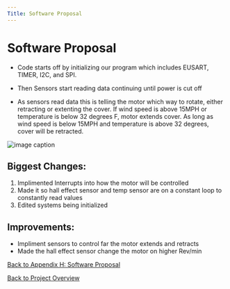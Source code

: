 ```yaml
---
Title: Software Proposal
---
```


# Software Proposal

* Code starts off by initializing our program which includes EUSART, TIMER, I2C, and SPI. 

* Then Sensors start reading data continuing until power is cut off

* As sensors read data this is telling the motor which way to rotate, either retracting or extenting the cover. If wind speed is above 15MPH or temperature is below 32 degrees F, motor extends cover. As long as wind speed is below 15MPH and temperature is above 32 degrees, cover will be retracted.


![image caption](https://cdn.discordapp.com/attachments/1062096006642147503/1100165876713529494/Software_Proposal.drawio.JPG)

## Biggest Changes:

1) Implimented Interrupts into how the motor will be controlled
2) Made it so hall effect sensor and temp sensor are on a constant loop to constantly read values
3) Edited systems being initialized

## Improvements:

* Impliment sensors to control far the motor extends and retracts
* Made the hall effect sensor change the motor on higher Rev/min

[Back to Appendix H: Software Proposal](AppendixH_SoftwareProposal.md)

[Back to Project Overview](index.md)
